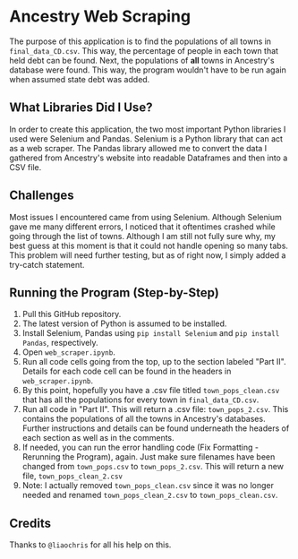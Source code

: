# Ancestry Web Scraping

The purpose of this application is to find the populations of all towns in ```final_data_CD.csv```. This way, the percentage of people in each town that held debt can be found. Next, the populations of **all** towns in Ancestry's database were found. This way, the program wouldn't have to be run again when assumed state debt was added. 

## What Libraries Did I Use?
In order to create this application, the two most important Python libraries I used were Selenium and Pandas. Selenium is a Python library that can act as a web scraper. The Pandas library allowed me to convert the data I gathered from Ancestry's website into readable Dataframes and then into a CSV file. 

## Challenges 
Most issues I encountered came from using Selenium. Although Selenium gave me many different errors, I noticed that it oftentimes crashed while going through the list of towns. Although I am still not fully sure why, my best guess at this moment is that it could not handle opening so many tabs. This problem will need further testing, but as of right now, I simply added a try-catch statement. 

## Running the Program (Step-by-Step)

1. Pull this GitHub repository. 
2. The latest version of Python is assumed to be installed. 
3. Install Selenium, Pandas using ```pip install Selenium``` and ```pip install Pandas```, respectively. 
4. Open ```web_scraper.ipynb```.
5. Run all code cells going from the top, up to the section labeled "Part II". Details for each code cell can be found in the headers in ```web_scraper.ipynb```. 
6. By this point, hopefully you have a .csv file titled ```town_pops_clean.csv``` that has all the populations for every town in ```final_data_CD.csv```. 
7. Run all code in "Part II". This will return a .csv file: ```town_pops_2.csv```. This contains the populations of all the towns in Ancestry's databases. Further instructions and details can be found underneath the headers of each section as well as in the comments. 
8. If needed, you can run the error handling code (Fix Formatting - Rerunning the Program), again. Just make sure filenames have been changed from ```town_pops.csv``` to ```town_pops_2.csv```. This will return a new file, ```town_pops_clean_2.csv```
9. Note: I actually removed ```town_pops_clean.csv``` since it was no longer needed and renamed ```town_pops_clean_2.csv``` to ```town_pops_clean.csv```. 

## Credits
Thanks to ```@liaochris``` for all his help on this. 


